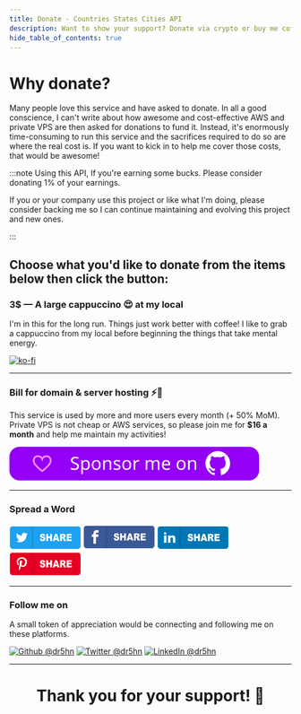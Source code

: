 ```yaml
---
title: Donate - Countries States Cities API
description: Want to show your support? Donate via crypto or buy me coffee
hide_table_of_contents: true
---
```


# Why donate?
Many people love this service and have asked to donate. In all a good conscience, I can't write about how awesome and cost-effective AWS and private VPS are then asked for donations to fund it. Instead, it's enormously time-consuming to run this service and the sacrifices required to do so are where the real cost is. If you want to kick in to help me cover those costs, that would be awesome!

:::note Using this API, If you're earning some bucks. Please consider donating 1% of your earnings.

If you or your company use this project or like what I'm doing, please consider backing me so I can continue maintaining and evolving this project and new ones.

:::

## Choose what you'd like to donate from the items below then click the button:

### 3$ — A large cappuccino 😍 at my local

I'm in this for the long run. Things just work better with coffee! I like to grab a cappuccino from my local before beginning the things that take mental energy.

[![ko-fi](https://ko-fi.com/img/githubbutton_sm.svg)](https://ko-fi.com/G2G41YE49)

---
### Bill for domain & server hosting ⚡️🚀
This service is used by more and more users every month (+ 50% MoM). Private VPS is not cheap or AWS services, so please join me for **$16 a month** and help me maintain my activities!

[![Github Sponsorship](https://raw.githubusercontent.com/dr5hn/dr5hn/main/.github/resources/github_sponsor_btn.svg)](https://github.com/sponsors/dr5hn)

---

### Spread a Word

[![Twitter Share](https://raw.githubusercontent.com/dr5hn/dr5hn/main/.github/resources/twitter-share-button.png)](https://twitter.com/intent/tweet?url=https://github.com/dr5hn/countries-states-cities-database&text=Hey%20everyone,%20%0AI%20found%20this%20%F0%9F%8C%8D%20Countries%20States%20Cities%20Database%20useful.%0A%0AThanks%20to%20@dr5hn%20for%20making%20this%20awesome%20project.%0A%0AHe%20has%20also%20built%20an%20API%20which%20makes%20the%20DB%20a%20lot%20of%20fun.%20%F0%9F%9A%80%0Ahttps://countrystatecity.in/%0A%0A#countries-states-cities-db%20#world-database%20#opensource%20#api)
[![Facebook Share](https://raw.githubusercontent.com/dr5hn/dr5hn/main/.github/resources/facebook-share-button.png)](https://www.facebook.com/sharer/sharer.php?u=https://github.com/dr5hn/countries-states-cities-database)
[![LinkedIn Share](https://raw.githubusercontent.com/dr5hn/dr5hn/main/.github/resources/linkedin-share-button.png)](https://www.linkedin.com/shareArticle?mini=true&url=https://github.com/dr5hn/countries-states-cities-database)
[![Pinterest Share](https://raw.githubusercontent.com/dr5hn/dr5hn/main/.github/resources/pinterest-share-button.png)](https://pinterest.com/pin/create/button/?url=https://github.com/dr5hn/countries-states-cities-database&media=&description=Hey%20everyone,%20%0AI%20found%20this%20%F0%9F%8C%8D%20Countries%20States%20Cities%20Database%20useful.%0A%0AThanks%20to%20@dr5hn%20for%20making%20this%20awesome%20project.%0A%0AHe%20has%20also%20built%20an%20API%20which%20makes%20the%20DB%20a%20lot%20of%20fun.%20%F0%9F%9A%80%0Ahttps://countrystatecity.in/%0A%0A#countries-states-cities-db%20#world-database%20#opensource%20#api)


---

### Follow me on

A small token of appreciation would be connecting and following me on these platforms.

<a href="https://github.com/dr5hn/"><img alt="Github @dr5hn" src="https://img.shields.io/static/v1?logo=github&message=Github&color=black&style=flat-square&label=" /></a> <a href="https://twitter.com/dr5hn/"><img alt="Twitter @dr5hn" src="https://img.shields.io/static/v1?logo=twitter&message=Twitter&color=black&style=flat-square&label=" /></a> <a href="https://www.linkedin.com/in/dr5hn/"><img alt="LinkedIn @dr5hn" src="https://img.shields.io/static/v1?logo=linkedin&message=LinkedIn&color=black&style=flat-square&label=&link=https://twitter.com/dr5hn" /></a>


---

<center><h1>Thank you for your support! 🙌</h1></center>

